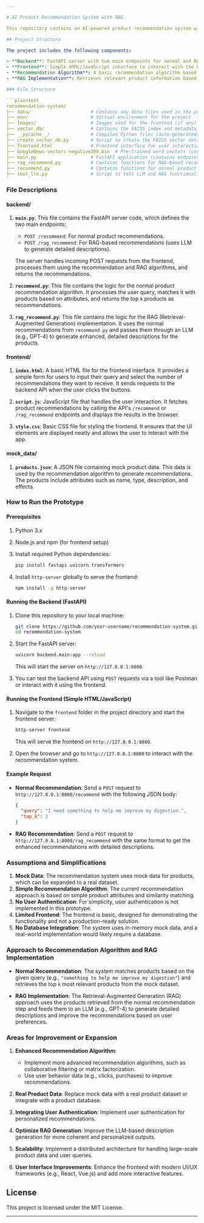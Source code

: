 ```yaml
---

# AI Product Recommendation System with RAG

This repository contains an AI-powered product recommendation system with a Retrieval-Augmented Generation (RAG) approach to enhance personalized recommendations. The system integrates FastAPI for the backend, along with a simple frontend to interact with the API.

## Project Structure

The project includes the following components:

- **Backend**: FastAPI server with two main endpoints for normal and RAG-based recommendations.
- **Frontend**: Simple HTML/JavaScript interface to interact with the backend API and fetch recommendations.
- **Recommendation Algorithm**: A basic recommendation algorithm based on product attributes and user queries.
- **RAG Implementation**: Retrieves relevant product information based on user queries and enhances recommendations with the help of an LLM- Leveraged Mistral 7B.

### File Structure

```plaintext
recommendation-system/
├── data/                      # Contains any data files used in the project
├── env/                       # Virtual environment for the project
├── Images/                    # Images used for the frontend (if any)
├── vector_db/                 # Contains the FAISS index and metadata
├── __pycache__/               # Compiled Python files (auto-generated)
├── create_vector_db.py        # Script to create the FAISS vector database
├── frontend.html              # Frontend interface for user interaction
├── GoogleNews-vectors-negative300.bin  # Pre-trained word vectors (used for embeddings)
├── main.py                    # FastAPI application (contains endpoints for normal and RAG recommendations)
├── rag_recommend.py           # Contains functions for RAG-based recommendation and text generation using LLM
├── recommend.py               # Contains functions for normal product recommendation based on user queries
├── test_llm.py                # Script to test LLM and RAG functionality (optional)

```

### File Descriptions

#### **backend/**

1. **`main.py`**: This file contains the FastAPI server code, which defines the two main endpoints:
   - `POST /recommend`: For normal product recommendations.
   - `POST /rag_recommend`: For RAG-based recommendations (uses LLM to generate detailed descriptions).
   
   The server handles incoming POST requests from the frontend, processes them using the recommendation and RAG algorithms, and returns the recommendations.

2. **`recommend.py`**: This file contains the logic for the normal product recommendation algorithm. It processes the user query, matches it with products based on attributes, and returns the top `k` products as recommendations.

3. **`rag_recommend.py`**: This file contains the logic for the RAG (Retrieval-Augmented Generation) implementation. It uses the normal recommendations from `recommend.py` and passes them through an LLM (e.g., GPT-4) to generate enhanced, detailed descriptions for the products.

#### **frontend/**

1. **`index.html`**: A basic HTML file for the frontend interface. It provides a simple form for users to input their query and select the number of recommendations they want to receive. It sends requests to the backend API when the user clicks the buttons.

2. **`script.js`**: JavaScript file that handles the user interaction. It fetches product recommendations by calling the API's `/recommend` or `/rag_recommend` endpoints and displays the results in the browser.

3. **`style.css`**: Basic CSS file for styling the frontend. It ensures that the UI elements are displayed neatly and allows the user to interact with the app.

#### **mock_data/**

1. **`products.json`**: A JSON file containing mock product data. This data is used by the recommendation algorithm to generate recommendations. The products include attributes such as name, type, description, and effects.

### How to Run the Prototype

#### Prerequisites

1. Python 3.x
2. Node.js and npm (for frontend setup)
3. Install required Python dependencies:
   ```bash
   pip install fastapi uvicorn transformers
   ```

4. Install `http-server` globally to serve the frontend:
   ```bash
   npm install -g http-server
   ```

#### Running the Backend (FastAPI)

1. Clone this repository to your local machine:
   ```bash
   git clone https://github.com/your-username/recommendation-system.git
   cd recommendation-system
   ```

2. Start the FastAPI server:
   ```bash
   uvicorn backend.main:app --reload
   ```

   This will start the server on `http://127.0.0.1:8000`.

3. You can test the backend API using `POST` requests via a tool like Postman or interact with it using the frontend.

#### Running the Frontend (Simple HTML/JavaScript)

1. Navigate to the `frontend` folder in the project directory and start the frontend server:
   ```bash
   http-server frontend
   ```

   This will serve the frontend on `http://127.0.0.1:8080`.

2. Open the browser and go to `http://127.0.0.1:8080` to interact with the recommendation system.

#### Example Request

- **Normal Recommendation**:
   Send a `POST` request to `http://127.0.0.1:8000/recommend` with the following JSON body:
   ```json
   {
     "query": "I need something to help me improve my digestion.",
     "top_k": 3
   }
   ```

- **RAG Recommendation**:
   Send a `POST` request to `http://127.0.0.1:8000/rag_recommend` with the same format to get the enhanced recommendations with detailed descriptions.

### Assumptions and Simplifications

1. **Mock Data**: The recommendation system uses mock data for products, which can be expanded to a real dataset.
2. **Simple Recommendation Algorithm**: The current recommendation approach is based on simple product attributes and similarity matching.
3. **No User Authentication**: For simplicity, user authentication is not implemented in this prototype.
4. **Limited Frontend**: The frontend is basic, designed for demonstrating the functionality and not a production-ready solution.
5. **No Database Integration**: The system uses in-memory mock data, and a real-world implementation would likely require a database.

### Approach to Recommendation Algorithm and RAG Implementation

- **Normal Recommendation**: The system matches products based on the given query (e.g., `"something to help me improve my digestion"`) and retrieves the top `k` most relevant products from the mock dataset.
  
- **RAG Implementation**: The Retrieval-Augmented Generation (RAG) approach uses the products retrieved from the normal recommendation step and feeds them to an LLM (e.g., GPT-4) to generate detailed descriptions and improve the recommendations based on user preferences.

### Areas for Improvement or Expansion

1. **Enhanced Recommendation Algorithm**: 
   - Implement more advanced recommendation algorithms, such as collaborative filtering or matrix factorization.
   - Use user behavior data (e.g., clicks, purchases) to improve recommendations.
   
2. **Real Product Data**: Replace mock data with a real product dataset or integrate with a product database.
   
3. **Integrating User Authentication**: Implement user authentication for personalized recommendations.
   
4. **Optimize RAG Generation**: Improve the LLM-based description generation for more coherent and personalized outputs.
   
5. **Scalability**: Implement a distributed architecture for handling large-scale product data and user queries.
   
6. **User Interface Improvements**: Enhance the frontend with modern UI/UX frameworks (e.g., React, Vue.js) and add more interactive features.

## License

This project is licensed under the MIT License.

---
```


